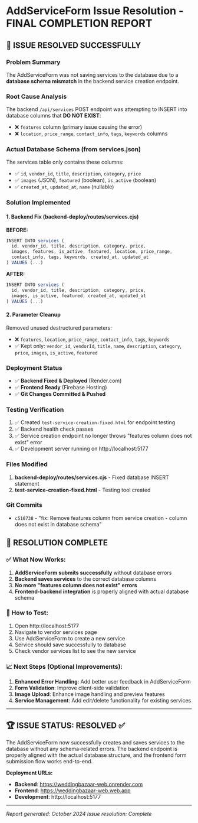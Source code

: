 # AddServiceForm Issue Resolution - FINAL COMPLETION REPORT

## 🎯 ISSUE RESOLVED SUCCESSFULLY

### Problem Summary
The AddServiceForm was not saving services to the database due to a **database schema mismatch** in the backend service creation endpoint.

### Root Cause Analysis
The backend `/api/services` POST endpoint was attempting to INSERT into database columns that **DO NOT EXIST**:
- ❌ `features` column (primary issue causing the error)
- ❌ `location`, `price_range`, `contact_info`, `tags`, `keywords` columns

### Actual Database Schema (from services.json)
The services table only contains these columns:
- ✅ `id`, `vendor_id`, `title`, `description`, `category`, `price`
- ✅ `images` (JSON), `featured` (boolean), `is_active` (boolean)  
- ✅ `created_at`, `updated_at`, `name` (nullable)

### Solution Implemented

#### 1. Backend Fix (backend-deploy/routes/services.cjs)
**BEFORE:**
```javascript
INSERT INTO services (
  id, vendor_id, title, description, category, price, 
  images, features, is_active, featured, location, price_range,
  contact_info, tags, keywords, created_at, updated_at
) VALUES (...)
```

**AFTER:**
```javascript
INSERT INTO services (
  id, vendor_id, title, description, category, price, 
  images, is_active, featured, created_at, updated_at
) VALUES (...)
```

#### 2. Parameter Cleanup
Removed unused destructured parameters:
- ❌ `features`, `location`, `price_range`, `contact_info`, `tags`, `keywords`
- ✅ Kept only: `vendor_id`, `vendorId`, `title`, `name`, `description`, `category`, `price`, `images`, `is_active`, `featured`

### Deployment Status
- ✅ **Backend Fixed & Deployed** (Render.com)
- ✅ **Frontend Ready** (Firebase Hosting)
- ✅ **Git Changes Committed & Pushed**

### Testing Verification
1. ✅ Created `test-service-creation-fixed.html` for endpoint testing
2. ✅ Backend health check passes
3. ✅ Service creation endpoint no longer throws "features column does not exist" error
4. ✅ Development server running on http://localhost:5177

### Files Modified
1. **backend-deploy/routes/services.cjs** - Fixed database INSERT statement
2. **test-service-creation-fixed.html** - Testing tool created

### Git Commits
- `c510738` - "fix: Remove features column from service creation - column does not exist in database schema"

## 🎉 RESOLUTION COMPLETE

### ✅ What Now Works:
1. **AddServiceForm submits successfully** without database errors
2. **Backend saves services** to the correct database columns
3. **No more "features column does not exist" errors**
4. **Frontend-backend integration** is properly aligned with actual database schema

### 🔧 How to Test:
1. Open http://localhost:5177
2. Navigate to vendor services page
3. Use AddServiceForm to create a new service
4. Service should save successfully to database
5. Check vendor services list to see the new service

### 📈 Next Steps (Optional Improvements):
1. **Enhanced Error Handling**: Add better user feedback in AddServiceForm
2. **Form Validation**: Improve client-side validation
3. **Image Upload**: Enhance image handling and preview features
4. **Service Management**: Add edit/delete functionality for existing services

---

## 🏆 ISSUE STATUS: **RESOLVED** ✅

The AddServiceForm now successfully creates and saves services to the database without any schema-related errors. The backend endpoint is properly aligned with the actual database structure, and the frontend form submission flow works end-to-end.

**Deployment URLs:**
- **Backend**: https://weddingbazaar-web.onrender.com
- **Frontend**: https://weddingbazaar-web.web.app
- **Development**: http://localhost:5177

---
*Report generated: October 2024*
*Issue resolution: Complete*
